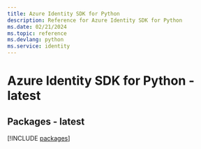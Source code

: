 ```yaml
---
title: Azure Identity SDK for Python
description: Reference for Azure Identity SDK for Python
ms.date: 02/21/2024
ms.topic: reference
ms.devlang: python
ms.service: identity
---
```

# Azure Identity SDK for Python - latest
## Packages - latest
[!INCLUDE [packages](identity-index.md)]